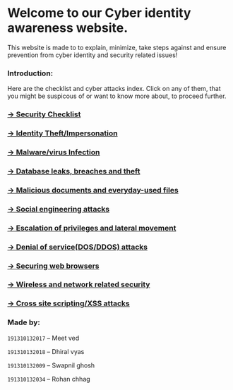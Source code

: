 # Welcome to our Cyber identity awareness website.
This website is made to to explain, minimize, take steps against and ensure prevention from cyber identity and security related issues!

### Introduction:
Here are the checklist and cyber attacks index. Click on any of them, that you might be suspicous of or want to know more about, to proceed further. 

### [→ Security Checklist](security_checklist.md)
### [→ Identity Theft/Impersonation](identity_theft.md)
### [→ Malware/virus Infection](malware_infection.md)
### [→ Database leaks, breaches and theft](database_leak.md)
### [→ Malicious documents and everyday-used files](malicious_documents.md)
### [→ Social engineering attacks](social_engineering.md)
### [→ Escalation of privileges and lateral movement](privilege_escalation.md)
### [→ Denial of service(DOS/DDOS) attacks](denial_of_service.md)
### [→ Securing web browsers](browser_security.md)
### [→ Wireless and network related security](wireless_security.md)
### [→ Cross site scripting/XSS attacks](cross-site_scripting.md)


### Made by:
`191310132017` – Meet ved

`191310132018` – Dhiral vyas

`191310132009` – Swapnil ghosh

`191310132034` – Rohan chhag
